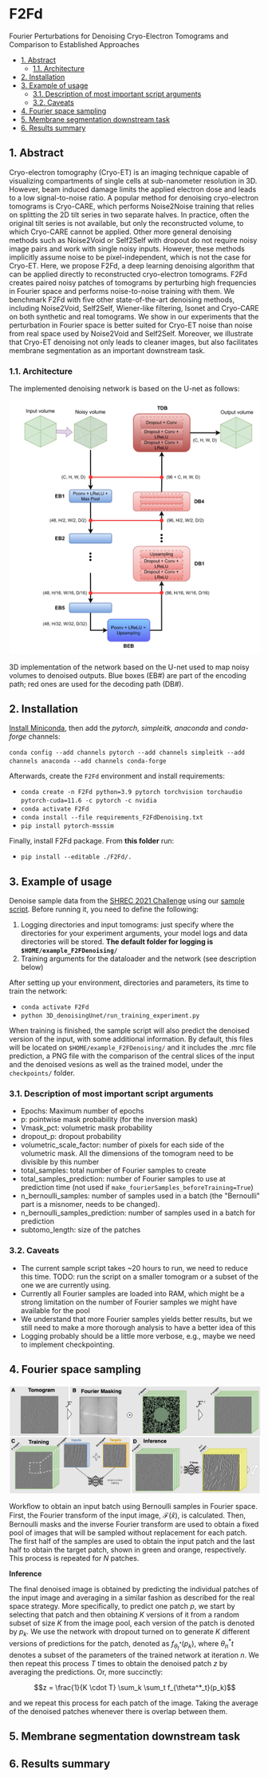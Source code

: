 # F2Fd <!-- omit in toc --> 
Fourier Perturbations for Denoising Cryo-Electron Tomograms and Comparison to Established Approaches

- [1. Abstract](#1-abstract)
  - [1.1. Architecture](#11-architecture)
- [2. Installation](#2-installation)
- [3. Example of usage](#3-example-of-usage)
  - [3.1. Description of most important script arguments](#31-description-of-most-important-script-arguments)
  - [3.2. Caveats](#32-caveats)
- [4. Fourier space sampling](#4-fourier-space-sampling)
- [5. Membrane segmentation downstream task](#5-membrane-segmentation-downstream-task)
- [6. Results summary](#6-results-summary)

## 1. Abstract

Cryo-electron tomography (Cryo-ET) is an imaging technique capable of visualizing compartments of single cells at sub-nanometer resolution in 3D. However, beam induced damage limits the applied electron dose and leads to a low signal-to-noise ratio. A popular method for denoising cryo-electron tomograms is Cryo-CARE, which performs Noise2Noise training that relies on splitting the 2D tilt series in two separate halves. In practice, often the original tilt series is not available, but only the reconstructed volume, to which Cryo-CARE cannot be applied. Other more general denoising methods such as Noise2Void or Self2Self with dropout do not require noisy image pairs and work with single noisy inputs. However, these methods implicitly assume noise to be pixel-independent, which is not the case for Cryo-ET. Here, we propose F2Fd, a deep learning denoising algorithm that can be applied directly to reconstructed cryo-electron tomograms. F2Fd creates paired noisy patches of tomograms by perturbing high frequencies in Fourier space and performs noise-to-noise training with them. We benchmark F2Fd with five other state-of-the-art denoising methods, including Noise2Void, Self2Self, Wiener-like filtering, Isonet and Cryo-CARE on both synthetic and real tomograms. We show in our experiments that the perturbation in Fourier space is better suited for Cryo-ET noise than noise from real space used by Noise2Void and Self2Self. Moreover, we illustrate that Cryo-ET denoising not only leads to cleaner images, but also facilitates membrane segmentation as an important downstream task. 


### 1.1. Architecture

The implemented denoising network is based on the U-net as follows:

![3D U-net](images/s2sd_architecture_ours-min.png)

3D implementation of the network based on the U-net used to map noisy volumes to denoised outputs. Blue boxes (EB#) are part of the encoding path; red ones are used for the decoding path (DB#).

## 2. Installation 

[Install Miniconda](https://docs.conda.io/en/latest/miniconda.html), then add the _pytorch, simpleitk, anaconda_ and _conda-forge_ channels:

`conda config --add channels pytorch --add channels simpleitk --add channels anaconda --add channels conda-forge`

Afterwards, create the `F2Fd` environment and install requirements:

- `conda create -n F2Fd python=3.9 pytorch torchvision torchaudio pytorch-cuda=11.6 -c pytorch -c nvidia`
- `conda activate F2Fd`
- `conda install --file requirements_F2FdDenoising.txt`
- `pip install pytorch-msssim`

Finally, install F2Fd package. From **this folder** run:

- `pip install --editable ./F2Fd/.`

## 3. Example of usage

Denoise sample data from the [SHREC 2021 Challenge](https://www.shrec.net/cryo-et/) using our [sample script](https://github.com/Fickincool/F2Fd/blob/main/3D_denoisingUnet/run_training_experiment.py). Before running it, you need to define the following:

1. Logging directories and input tomograms: just specify where the directories for your experiment arguments, your model logs and data directories will be stored. **The default folder for logging is `$HOME/example_F2FDenoising/`**
2. Training arguments for the dataloader and the network (see description below)

After setting up your environment, directories and parameters, its time to train the network:
- `conda activate F2Fd`
- `python 3D_denoisingUnet/run_training_experiment.py`

When training is finished, the sample script will also predict the denoised version of the input, with some additional information. By default, this files will be located on `$HOME/example_F2FDenoising/` and it includes the .mrc file prediction, a PNG file with the comparison of the central slices of the input and the denoised vesions as well as the trained model, under the `checkpoints/` folder.


### 3.1. Description of most important script arguments

- Epochs: Maximum number of epochs
- p: pointwise mask probability (for the inversion mask) 
- Vmask_pct: volumetric mask probability
- dropout_p: dropout probability
- volumetric_scale_factor: number of pixels for each side of the volumetric mask. All the dimensions of the tomogram need to be divisible by this number
- total_samples: total number of Fourier samples to create
- total_samples_prediction: number of Fourier samples to use at prediction time (not used if `make_fourierSamples_beforeTraining=True`)
- n_bernoulli_samples: number of samples used in a batch (the "Bernoulli" part is a misnomer, needs to be changed).
- n_bernoulli_samples_prediction: number of samples used in a batch for prediction
- subtomo_length: size of the patches

### 3.2. Caveats

- The current sample script takes ~20 hours to run, we need to reduce this time. TODO: run the script on a smaller tomogram or a subset of the one we are currently using.
- Currently all Fourier samples are loaded into RAM, which might be a strong limitation on the number of Fourier samples we might have available for the pool
- We understand that more Fourier samples yields better results, but we still need to make a more thorough analysis to have a better idea of this
- Logging probably should be a little more verbose, e.g., maybe we need to implement checkpointing.

## 4. Fourier space sampling

![Fourier sampling strategy](images/fourier_sampling.jpeg)

Workflow to obtain an input batch using Bernoulli samples in Fourier space. First, the Fourier transform of the input image, $\mathcal{F}(\hat{x})$, is calculated. Then, Bernoulli masks and the inverse Fourier transform are used to obtain a fixed pool of images that will be sampled without replacement for each patch. The first half of the samples are used to obtain the input patch and the last half to obtain the target patch, shown in green and orange, respectively. This process is repeated for $N$ patches.

**Inference**

The final denoised image is obtained by predicting the individual patches of the input image and averaging in a similar fashion as described for the real space strategy. More specifically, to predict one patch $p$, we start by selecting that patch and then obtaining $K$ versions of it from a random subset of size $K$ from the image pool, each version of the patch is denoted by $p_k$. We use the network with dropout turned on to generate $K$ different versions of predictions for the patch, denoted as $f_{\theta^*_t}(p_k)$, where $\theta^*_nt$ denotes a subset of the parameters of the trained network at iteration $n$. We then repeat this process $T$ times to obtain the denoised patch $z$ by averaging the predictions. Or, more succinctly:

$$z = \frac{1}{K \cdot T} \sum_k \sum_t f_{\theta^*_t}(p_k)$$

and we repeat this process for each patch of the image. Taking the average of the denoised patches whenever there is overlap between them.

## 5. Membrane segmentation downstream task



## 6. Results summary
